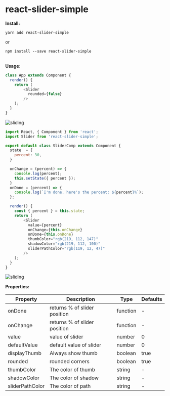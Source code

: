 # react-slider-simple

**Install:**
```
yarn add react-slider-simple
```
or
```
npm install --save react-slider-simple
```
\
**Usage:**
```javascript
class App extends Component {
  render() {
    return (
        <Slider
          rounded={false}
        />
    );
  }
}
```
![sliding](https://i.gyazo.com/1808c35bcb125d62dd77cd0d5e7fa56a.gif)

```javascript
import React, { Component } from 'react';
import Slider from 'react-slider-simple';

export default class SliderComp extends Component {
  state  = {
    percent: 30,
  }

  onChange = (percent) => {
    console.log(percent);
    this.setState({ percent });
  }
  onDone = (percent) => {
    console.log(`I'm done. here's the percent: ${percent}%`);
  };

  render() {
    const { percent } = this.state;
    return (
        <Slider
          value={percent}
          onChange={this.onChange}
          onDone={this.onDone}
          thumbColor="rgb(219, 112, 147)"
          shadowColor="rgb(219, 112, 100)"
          sliderPathColor="rgb(119, 12, 47)"
        />
    );
  }
}
```
![sliding](https://i.gyazo.com/0edbf0af63fe27dc0c3bec324ba738ff.gif)

**Properties:**

| Property        | Description                      | Type       | Defaults     |
| -------------   | ---------------------------------|------------|--------------|
| onDone          | returns % of slider position     | function   | -            |
| onChange        | returns % of slider position     | function   | -            |
| value           | value of slider                  | number     | 0            |
| defaultValue    | default value of slider          | number     | 0            |
| displayThumb    | Always show thumb                | boolean    | true         |
| rounded         | rounded corners                  | boolean    | true         |
| thumbColor      | The color of thumb               | string     | -            |
| shadowColor     | The color of shadow              | string     | -            |
| sliderPathColor | The color of path                | string     | -            |

